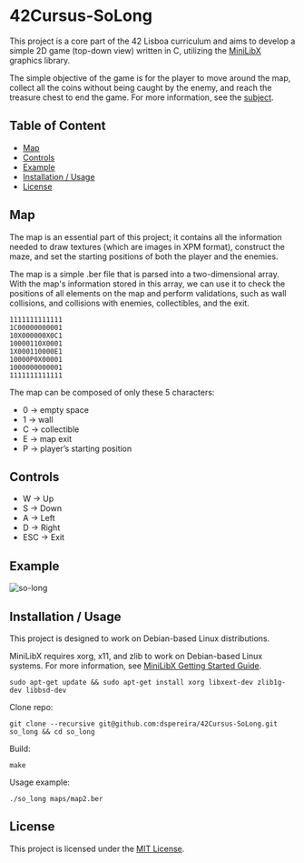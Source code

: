 # 42Cursus-SoLong
This project is a core part of the 42 Lisboa curriculum and aims to develop a simple 2D game (top-down view) written in C, utilizing the [MiniLibX](https://harm-smits.github.io/42docs/libs/minilibx) graphics library.

The simple objective of the game is for the player to move around the map, collect all the coins without being caught by the enemy, and reach the treasure chest to end the game. For more information, see the [subject](https://github.com/dspereira/42Cursus-SoLong/blob/main/en.subject.pdf).

## Table of Content

* [Map](#map)
* [Controls](#controls)
* [Example](#example)
* [Installation / Usage](#installation--usage)
* [License](#license)

## Map
The map is an essential part of this project; it contains all the information needed to draw textures (which are images in XPM format), construct the maze, and set the starting positions of both the player and the enemies.

The map is a simple .ber file that is parsed into a two-dimensional array. With the map's information stored in this array, we can use it to check the positions of all elements on the map and perform validations, such as wall collisions, and collisions with enemies, collectibles, and the exit.

```
1111111111111
1C00000000001
10X000000X0C1
10000110X0001
1X000110000E1
10000P0X00001
1000000000001
1111111111111
```
The map can be composed of only these 5 characters:
- 0 -> empty space
- 1 -> wall
- C -> collectible
- E -> map exit
- P -> player’s starting position

## Controls
- W -> Up
- S -> Down
- A -> Left
- D -> Right
- ESC -> Exit

## Example
![so-long](https://github.com/user-attachments/assets/d5f77690-dceb-465c-9d9e-7ba2af4c2bf3)

## Installation / Usage
This project is designed to work on Debian-based Linux distributions.

MiniLibX requires xorg, x11, and zlib to work on Debian-based Linux systems. For more information, see [MiniLibX Getting Started Guide](https://harm-smits.github.io/42docs/libs/minilibx/getting_started.html).
```shell
sudo apt-get update && sudo apt-get install xorg libxext-dev zlib1g-dev libbsd-dev
```

Clone repo:
```shell
git clone --recursive git@github.com:dspereira/42Cursus-SoLong.git so_long && cd so_long
```

Build:
```shell
make
```

Usage example:
```shell
./so_long maps/map2.ber
```
## License
This project is licensed under the [MIT License](https://github.com/dspereira/42Cursus-SoLong/blob/main/LICENSE).
